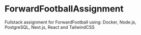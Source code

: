 # ForwardFootballAssignment
 Fullstack assignment for ForwardFootball using: Docker, Node.js, PostgreSQL, Next.js, React and TailwindCSS
